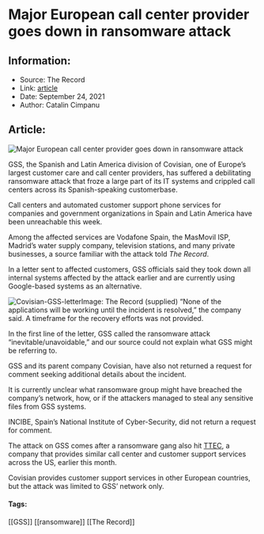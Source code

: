 # Major European call center provider goes down in ransomware attack
### 

## Information:
+ Source: The Record
+ Link: [article](https://therecord.media/major-european-call-center-provider-goes-down-in-ransomware-attack/)
+ Date: September 24, 2021
+ Author: Catalin Cimpanu


## Article:
![Major European call center provider goes down in ransomware attack](https://therecord.media/wp-content/uploads/2021/09/call-center.png)

GSS, the Spanish and Latin America division of Covisian, one of Europe’s largest customer care and call center providers, has suffered a debilitating ransomware attack that froze a large part of its IT systems and crippled call centers across its Spanish-speaking customerbase.


Call centers and automated customer support phone services for companies and government organizations in Spain and Latin America have been unreachable this week.


Among the affected services are Vodafone Spain, the MasMovil ISP, Madrid’s water supply company, television stations, and many private businesses, a source familiar with the attack told *The Record*.


In a letter sent to affected customers, GSS officials said they took down all internal systems affected by the attack earlier and are currently using Google-based systems as an alternative.


![Covisian-GSS-letter](https://www-therecord.recfut.com/wp-content/uploads/2021/09/Covisian-GSS-letter.png)Image: The Record (supplied)
“None of the applications will be working until the incident is resolved,” the company said. A timeframe for the recovery efforts was not provided.


In the first line of the letter, GSS called the ransomware attack “inevitable/unavoidable,” and our source could not explain what GSS might be referring to.


GSS and its parent company Covisian, have also not returned a request for comment seeking additional details about the incident.


It is currently unclear what ransomware group might have breached the company’s network, how, or if the attackers managed to steal any sensitive files from GSS systems.


INCIBE, Spain’s National Institute of Cyber-Security, did not return a request for comment.


The attack on GSS comes after a ransomware gang also hit [TTEC](https://krebsonsecurity.com/2021/09/customer-care-giant-ttec-hit-by-ransomware/), a company that provides similar call center and customer support services across the US, earlier this month.


Covisian provides customer support services in other European countries, but the attack was limited to GSS’ network only.





#### Tags:
[[GSS]] [[ransomware]] [[The Record]]

